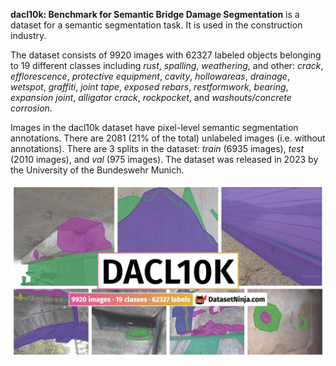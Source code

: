 **dacl10k: Benchmark for Semantic Bridge Damage Segmentation** is a dataset for a semantic segmentation task. It is used in the construction industry. 

The dataset consists of 9920 images with 62327 labeled objects belonging to 19 different classes including *rust*, *spalling*, *weathering*, and other: *crack*, *efflorescence*, *protective equipment*, *cavity*, *hollowareas*, *drainage*, *wetspot*, *graffiti*, *joint tape*, *exposed rebars*, *restformwork*, *bearing*, *expansion joint*, *alligator crack*, *rockpocket*, and *washouts/concrete corrosion*.

Images in the dacl10k dataset have pixel-level semantic segmentation annotations. There are 2081 (21% of the total) unlabeled images (i.e. without annotations). There are 3 splits in the dataset: *train* (6935 images), *test* (2010 images), and *val* (975 images). The dataset was released in 2023 by the University of the Bundeswehr Munich.

<img src="https://github.com/dataset-ninja/dacl10k/raw/main/visualizations/poster.png">
